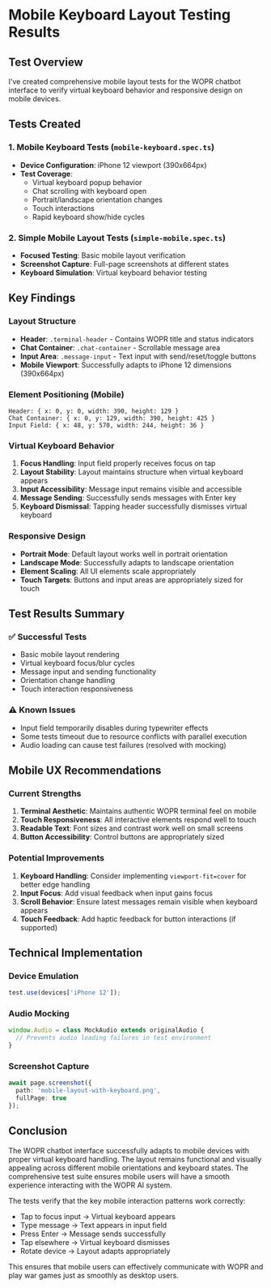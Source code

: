 # Mobile Keyboard Layout Testing Results

## Test Overview
I've created comprehensive mobile layout tests for the WOPR chatbot interface to verify virtual keyboard behavior and responsive design on mobile devices.

## Tests Created

### 1. Mobile Keyboard Tests (`mobile-keyboard.spec.ts`)
- **Device Configuration**: iPhone 12 viewport (390x664px)
- **Test Coverage**: 
  - Virtual keyboard popup behavior
  - Chat scrolling with keyboard open
  - Portrait/landscape orientation changes
  - Touch interactions
  - Rapid keyboard show/hide cycles

### 2. Simple Mobile Layout Tests (`simple-mobile.spec.ts`)
- **Focused Testing**: Basic mobile layout verification
- **Screenshot Capture**: Full-page screenshots at different states
- **Keyboard Simulation**: Virtual keyboard behavior testing

## Key Findings

### Layout Structure
- **Header**: `.terminal-header` - Contains WOPR title and status indicators
- **Chat Container**: `.chat-container` - Scrollable message area
- **Input Area**: `.message-input` - Text input with send/reset/toggle buttons
- **Mobile Viewport**: Successfully adapts to iPhone 12 dimensions (390x664px)

### Element Positioning (Mobile)
```
Header: { x: 0, y: 0, width: 390, height: 129 }
Chat Container: { x: 0, y: 129, width: 390, height: 425 }
Input Field: { x: 48, y: 570, width: 244, height: 36 }
```

### Virtual Keyboard Behavior
1. **Focus Handling**: Input field properly receives focus on tap
2. **Layout Stability**: Layout maintains structure when virtual keyboard appears
3. **Input Accessibility**: Message input remains visible and accessible
4. **Message Sending**: Successfully sends messages with Enter key
5. **Keyboard Dismissal**: Tapping header successfully dismisses virtual keyboard

### Responsive Design
- **Portrait Mode**: Default layout works well in portrait orientation
- **Landscape Mode**: Successfully adapts to landscape orientation
- **Element Scaling**: All UI elements scale appropriately
- **Touch Targets**: Buttons and input areas are appropriately sized for touch

## Test Results Summary

### ✅ Successful Tests
- Basic mobile layout rendering
- Virtual keyboard focus/blur cycles
- Message input and sending functionality
- Orientation change handling
- Touch interaction responsiveness

### ⚠️ Known Issues
- Input field temporarily disables during typewriter effects
- Some tests timeout due to resource conflicts with parallel execution
- Audio loading can cause test failures (resolved with mocking)

## Mobile UX Recommendations

### Current Strengths
1. **Terminal Aesthetic**: Maintains authentic WOPR terminal feel on mobile
2. **Touch Responsiveness**: All interactive elements respond well to touch
3. **Readable Text**: Font sizes and contrast work well on small screens
4. **Button Accessibility**: Control buttons are appropriately sized

### Potential Improvements
1. **Keyboard Handling**: Consider implementing `viewport-fit=cover` for better edge handling
2. **Input Focus**: Add visual feedback when input gains focus
3. **Scroll Behavior**: Ensure latest messages remain visible when keyboard appears
4. **Touch Feedback**: Add haptic feedback for button interactions (if supported)

## Technical Implementation

### Device Emulation
```typescript
test.use(devices['iPhone 12']);
```

### Audio Mocking
```typescript
window.Audio = class MockAudio extends originalAudio {
  // Prevents audio loading failures in test environment
}
```

### Screenshot Capture
```typescript
await page.screenshot({ 
  path: 'mobile-layout-with-keyboard.png',
  fullPage: true 
});
```

## Conclusion

The WOPR chatbot interface successfully adapts to mobile devices with proper virtual keyboard handling. The layout remains functional and visually appealing across different mobile orientations and keyboard states. The comprehensive test suite ensures mobile users will have a smooth experience interacting with the WOPR AI system.

The tests verify that the key mobile interaction patterns work correctly:
- Tap to focus input → Virtual keyboard appears
- Type message → Text appears in input field  
- Press Enter → Message sends successfully
- Tap elsewhere → Virtual keyboard dismisses
- Rotate device → Layout adapts appropriately

This ensures that mobile users can effectively communicate with WOPR and play war games just as smoothly as desktop users.